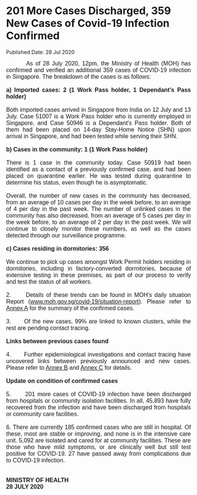 <html>
    <meta http-equiv="Content-Type" content="text/html; charset=utf-8"/>
    <meta charset="utf-8"/>
    <title>201 More Cases Discharged, 359 New Cases of Covid-19 Infection Confirmed</title>
    <body><h1>201 More Cases Discharged, 359 New Cases of Covid-19 Infection Confirmed</h1>
    <p>Published Date: 28 Jul 2020</p> <p style="text-align: justify;"><span style="font-family: Arial;"><span style="font-size: 16px;">&nbsp; &nbsp; &nbsp; &nbsp; As of 28 July 2020, 12pm, the Ministry of Health (MOH) has confirmed and verified an additional 359 cases of COVID-19 infection in Singapore. The breakdown of the cases is as follows:<br><br><strong>a) Imported cases: 2 (1 Work Pass holder, 1 Dependant’s Pass holder)<br></strong><br>Both imported cases arrived in Singapore from India on 12 July and 13 July. Case 51007 is a Work Pass holder who is currently employed in Singapore, and Case 50946 is a Dependant’s Pass holder. Both of them had been placed on 14-day Stay-Home Notice (SHN) upon arrival in Singapore, and had been tested while serving their SHN.<br><br><strong>b) Cases in the community: 1 (1 Work Pass holder)</strong><br><br>There is 1 case in the community today. Case 50919 had been identified as a contact of a previously confirmed case, and had been placed on quarantine earlier. He was tested during quarantine to determine his status, even though he is asymptomatic.<br><br>Overall, the number of new cases in the community has decreased, from an average of 10 cases per day in the week before, to an average of 4 per day in the past week. The number of unlinked cases in the community has also decreased, from an average of 5 cases per day in the week before, to an average of 2 per day in the past week. We will continue to closely monitor these numbers, as well as the cases detected through our surveillance programme.<br><br><strong>c) Cases residing in dormitories: 356</strong><br><br>We continue to pick up cases amongst Work Permit holders residing in dormitories, including in factory-converted dormitories, because of extensive testing in these premises, as part of our process to verify and test the status of all workers.&nbsp;<br><br>2.&nbsp; &nbsp; &nbsp; Details of these trends can be found in MOH’s daily situation Report (<a href="https://www.moh.gov.sg/covid-19/situation-report/" title="" class="" target="">www.moh.gov.sg/covid-19/situation-report</a>). Please refer to <a href="/docs/librariesprovider5/default-document-library/annex-af45f0e5c3dbe469c8eb3dd9f0d6b89b5.pdf?sfvrsn=822388d8_0" title="Annex A">Annex A</a>&nbsp;for the summary of the confirmed cases.&nbsp;<br><br>3.&nbsp; &nbsp; &nbsp; Of the new cases, 99% are linked to known clusters, while the rest are pending contact tracing.&nbsp;<br><br><strong>Links between previous cases found</strong><br><br>4.&nbsp; &nbsp; &nbsp; Further epidemiological investigations and contact tracing have uncovered links between previously announced and new cases. Please refer to <a href="/docs/librariesprovider5/default-document-library/annex-ba0c0777ea9384ce49c310b6179c15840.pdf?sfvrsn=cd593668_0" title="Annex B">Annex B</a>&nbsp;and <a href="/docs/librariesprovider5/default-document-library/annex-cb11bc5ff446847de81904dda81a3c396.pdf?sfvrsn=61bfce37_0" title="Annex C">Annex C</a>&nbsp;for details.&nbsp;<br><br><strong>Update on condition of confirmed cases</strong><br><br>5.&nbsp; &nbsp; &nbsp; 201 more cases of COVID-19 infection have been discharged from hospitals or community isolation facilities. In all, 45,893 have fully recovered from the infection and have been discharged from hospitals or community care facilities.&nbsp;<br><br>6. There are currently 185 confirmed cases who are still in hospital. Of these, most are stable or improving, and none is in the intensive care unit. 5,092 are isolated and cared for at community facilities. These are those who have mild symptoms, or are clinically well but still test positive for COVID-19. 27 have passed away from complications due to COVID-19 infection.&nbsp;<br><br><br><strong>MINISTRY OF HEALTH<br>28 JULY 2020</strong><br></span></span></p><div style="text-align: justify;"><span style="font-family: Arial; font-size: 16px;"><br></span></div></body>
</html>